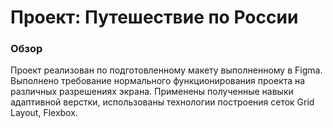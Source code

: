 # Проект: Путешествие по России

### Обзор
Проект реализован по подготовленному макету выполненному в Figma.
Выполнено требование нормального функционирования проекта на различных разрешениях экрана.
Применены полученные навыки адаптивной верстки, использованы технологии построения сеток Grid Layout, Flexbox.






